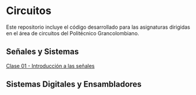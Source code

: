 # Circuitos
Este repositorio incluye el código desarrollado para las asignaturas dirigidas en el área de circuitos del Politécnico Grancolombiano.
## Señales y Sistemas
<a href="https://github.com/avilagab/Circuits/blob/main/SYS/SYS01.ipynb">Clase 01 - Introducción a las señales</a>
## Sistemas Digitales y Ensambladores
